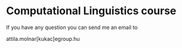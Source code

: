 # Computational Linguistics course

If you have any question you can send me an email to

attila.molnar[kukac]egroup.hu

